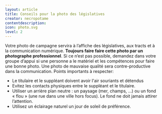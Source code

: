```yaml
---
layout: article
title: Conseils pour la photo des législatives
creator: necropotame
contentdescription:
icon: photo.svg
level: 2
---
```


Votre photo de campagne servira à l’affiche des législatives, aux tracts et à la communication numérique. **Toujours faire faire cette photo par un photographe professionnel**. Si ce n’est pas possible, demandez dans votre groupe d’appui si une personne a le matériel et les compétences pour faire une bonne photo. Une photo de mauvaise qualité sera contre-productive dans la communication. 
Points importants à respecter:

* Le titulaire et le suppléant doivent avoir l'air souriants et détendus
* Evitez les contacts physiques entre le suppléant et le titulaire.
* Utiliser un arrière plan neutre : un paysage (mer, champs, …) ou un fond « flou » (une rue dans une ville hors focus). Le fond ne doit jamais attirer l’attention.
* Utilisez un éclairage naturel un jour de soleil de préférence.

